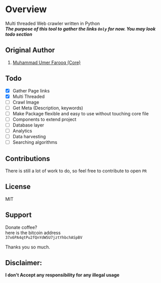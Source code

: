 # Overview
Multi threaded Web crawler written in Python  
***The purpose of this tool to gather the links `Only` for now.  You may look todo section***  
  
## Original Author  
1. [Muhammad Umer Farooq (Core)](https://github.com/Lablnet)  
  
  ## Todo
  - [x] Gather Page links
  - [x] Multi Threaded
  - [ ] Crawl Image
  - [ ] Get Meta (Description, keywords)
  - [ ] Make Package flexible and easy to use without touching core file
  - [ ] Components to extend project
  - [ ] Database layer
  - [ ] Analytics
  - [ ] Data harvesting
  - [ ] Searching algorithms
  
## Contributions  
There is still a lot of work to do, so feel free to contribute to open `PR`  
  
## License  
MIT  
  
## Support  
Donate coffee?  
here is the bitcoin address  
   ```37x6PA4qtPu2fQnYdW5U7jztYhbchASpBV```  
  
Thanks you so much.

## Disclaimer:
**I don't Accept any responsibility for any illegal usage**
